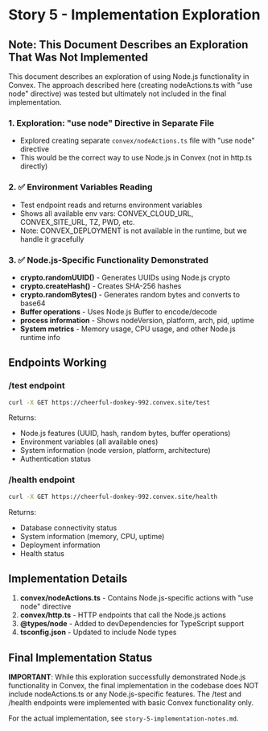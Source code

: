 # Story 5 - Implementation Exploration

## Note: This Document Describes an Exploration That Was Not Implemented

This document describes an exploration of using Node.js functionality in Convex.
The approach described here (creating nodeActions.ts with "use node" directive) 
was tested but ultimately not included in the final implementation.

### 1. Exploration: "use node" Directive in Separate File
- Explored creating separate `convex/nodeActions.ts` file with "use node" directive
- This would be the correct way to use Node.js in Convex (not in http.ts directly)

### 2. ✅ Environment Variables Reading
- Test endpoint reads and returns environment variables
- Shows all available env vars: CONVEX_CLOUD_URL, CONVEX_SITE_URL, TZ, PWD, etc.
- Note: CONVEX_DEPLOYMENT is not available in the runtime, but we handle it gracefully

### 3. ✅ Node.js-Specific Functionality Demonstrated
- **crypto.randomUUID()** - Generates UUIDs using Node.js crypto
- **crypto.createHash()** - Creates SHA-256 hashes
- **crypto.randomBytes()** - Generates random bytes and converts to base64
- **Buffer operations** - Uses Node.js Buffer to encode/decode
- **process information** - Shows nodeVersion, platform, arch, pid, uptime
- **System metrics** - Memory usage, CPU usage, and other Node.js runtime info

## Endpoints Working

### /test endpoint
```bash
curl -X GET https://cheerful-donkey-992.convex.site/test
```
Returns:
- Node.js features (UUID, hash, random bytes, buffer operations)
- Environment variables (all available ones)
- System information (node version, platform, architecture)
- Authentication status

### /health endpoint
```bash
curl -X GET https://cheerful-donkey-992.convex.site/health
```
Returns:
- Database connectivity status
- System information (memory, CPU, uptime)
- Deployment information
- Health status

## Implementation Details

1. **convex/nodeActions.ts** - Contains Node.js-specific actions with "use node" directive
2. **convex/http.ts** - HTTP endpoints that call the Node.js actions
3. **@types/node** - Added to devDependencies for TypeScript support
4. **tsconfig.json** - Updated to include Node types

## Final Implementation Status

**IMPORTANT**: While this exploration successfully demonstrated Node.js functionality in Convex,
the final implementation in the codebase does NOT include nodeActions.ts or any Node.js-specific
features. The /test and /health endpoints were implemented with basic Convex functionality only.

For the actual implementation, see `story-5-implementation-notes.md`.